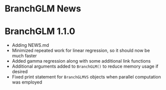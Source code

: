 BranchGLM News
================

# BranchGLM 1.1.0

-   Adding NEWS.md
-   Minimized repeated work for linear regression, so it should now be
    much faster
-   Added gamma regression along with some additional link functions
-   Additional arguments added to `BranchGLM()` to reduce memory usage
    if desired
-   Fixed print statement for `BranchGLMVS` objects when parallel
    computation was employed
